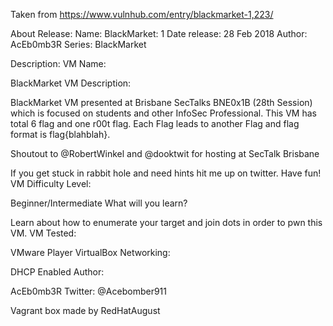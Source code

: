 Taken from https://www.vulnhub.com/entry/blackmarket-1,223/ 

About Release:
    Name: BlackMarket: 1
    Date release: 28 Feb 2018
    Author: AcEb0mb3R
    Series: BlackMarket

Description:
VM Name:

BlackMarket
VM Description:

BlackMarket VM presented at Brisbane SecTalks BNE0x1B (28th Session) which is focused on students and other InfoSec Professional. This VM has total 6 flag and one r00t flag. Each Flag leads to another Flag and flag format is flag{blahblah}.

Shoutout to @RobertWinkel and @dooktwit for hosting at SecTalk Brisbane

If you get stuck in rabbit hole and need hints hit me up on twitter. Have fun!
VM Difficulty Level:

Beginner/Intermediate
What will you learn?

Learn about how to enumerate your target and join dots in order to pwn this VM.
VM Tested:

VMware Player VirtualBox
Networking:

DHCP Enabled
Author:

AcEb0mb3R Twitter: @Acebomber911

Vagrant box made by RedHatAugust
